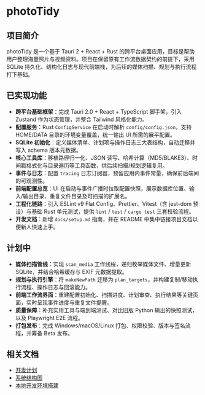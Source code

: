 # photoTidy

## 项目简介
photoTidy 是一个基于 Tauri 2 + React + Rust 的跨平台桌面应用，目标是帮助用户整理海量照片与视频资料。项目在保留原有工作流数据契约的前提下，采用 SQLite 持久化、结构化日志与现代前端栈，为后续的媒体扫描、规划与执行流程打下基础。

## 已实现功能
- **跨平台基础框架**：完成 Tauri 2.0 + React + TypeScript 脚手架，引入 Zustand 作为状态管理，并整合 Tailwind 风格化能力。
- **配置服务**：Rust `ConfigService` 在启动时解析 `config/config.json`，支持 HOME/DATA 目录的环境变量覆盖，统一输出 UI 所需的展平配置。
- **SQLite 初始化**：定义媒体清单、计划项与操作日志三大表结构，自动迁移并写入 schema 版本元数据。
- **核心工具库**：移植路径归一化、JSON 读写、哈希计算（MD5/BLAKE3）、时间戳格式化与目录遍历等工具函数，供后续扫描/规划逻辑复用。
- **事件与日志**：配置 `tracing` 日志订阅器，预留应用内事件常量，确保前后端间的可观测性。
- **前端配置总览**：UI 在启动与事件广播时拉取配置快照，展示数据库位置、输入/输出目录、重复文件目录及可扫描的扩展名。
- **工程化链路**：引入 ESLint v9 Flat Config、Prettier、Vitest（含 jest-dom 预设）与基础 Rust 单元测试，提供 `lint` / `test` / `cargo test` 三套校验流程。
- **开发文档**：新增 `docs/setup.md` 指南，并在 README 中集中链接项目文档以便新人快速上手。

## 计划中
- **媒体扫描管线**：实现 `scan_media` 工作线程，递归枚举媒体文件、增量更新 SQLite，并结合哈希缓存与 EXIF 元数据提取。
- **规划与执行引擎**：将 `makeNewPath` 迁移为 `plan_targets`，并构建复制/移动执行流程、操作日志与回滚能力。
- **前端工作流界面**：重建配置初始化、扫描进度、计划审查、执行结果等关键页面，实时呈现事件进度与重复文件提醒。
- **质量保障**：补充实用工具与端到端测试、对比旧版 Python 输出的快照测试，以及 Playwright E2E 流程。
- **打包发布**：完成 Windows/macOS/Linux 打包、权限校验、版本与签名流程，并筹备 Beta 发布。

## 相关文档
- [开发计划](docs/plan.md)
- [系统结构图](docs/structure.md)
- [本地开发环境搭建](docs/setup.md)
